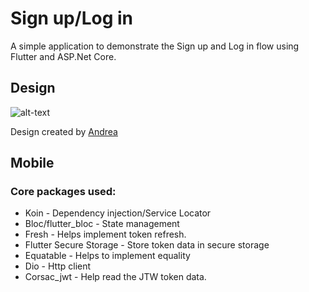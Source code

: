 # Sign up/Log in

A simple application to demonstrate the Sign up and Log in flow using Flutter and ASP.Net Core.

## Design

![alt-text](https://github.com/pbissonho/Authentication-Flow-Flutter/blob/master/design.png)

Design created by [Andrea](https://dribbble.com/shots/5601302-Mobile-Sign-Up-UI) 

## Mobile

### Core packages used:

- Koin - Dependency injection/Service Locator
- Bloc/flutter_bloc - State management
- Fresh - Helps implement token refresh.
- Flutter Secure Storage - Store token data in secure storage
- Equatable - Helps to implement equality
- Dio - Http client 
- Corsac_jwt - Help read the JTW token data.


